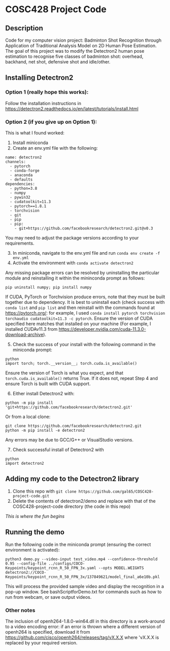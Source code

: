 # COSC428 Project Code

## Description 

Code for my computer vision project: Badminton Shot Recognition through Application of Traditional Analysis 
Model on 2D Human Pose Estimation. The goal of this project was to modify the Detectron2 human pose estimation to recognise five classes of badminton shot: overhead, backhand, net shot, defensive shot and idle/other.

## Installing Detectron2

### Option 1 (really hope this works):
Follow the installation instructions in https://detectron2.readthedocs.io/en/latest/tutorials/install.html

### Option 2 (if you give up on Option 1):
This is what I found worked:

1. Install miniconda
2. Create an env.yml file with the following:

```
name: detectron2
channels:
  - pytorch
  - conda-forge
  - anaconda
  - defaults
dependencies:
  - python=3.8
  - numpy
  - pywin32
  - cudatoolkit=11.3
  - pytorch==1.8.1
  - torchvision
  - git
  - pip
  - pip:
    - git+https://github.com/facebookresearch/detectron2.git@v0.3
```

You may need to adjust the package versions according to your requirements. 

3. In miniconda, navigate to the env.yml file and run ```conda env create -f env.yml```
4. Activate the environment with ```conda activate detectron2```

Any missing package errors can be resolved by uninstalling the particular module and reinstalling it within the mininconda prompt as follows:
```
pip uninstall numpy; pip install numpy
```

If CUDA, PyTorch or Torchvision produce errors, note that they must be built together due to dependency. It is best to uninstall each (check success with ```conda list``` and ```pip list``` and then reinstall with the commands found at https://pytorch.org/: for example, I used ```conda install pytorch torchvision torchaudio cudatoolkit=11.3 -c pytorch```. Ensure the version of CUDA specified here matches that installed on your machine (For example, I installed CUDAv11.3 from https://developer.nvidia.com/cuda-11.3.0-download-archive). 

5. Check the success of your install with the following command in the miniconda prompt:
```
python
import torch; torch.__version__; torch.cuda.is_available()
```

Ensure the version of Torch is what you expect, and that ```torch.cuda.is_available()``` returns True. If it does not, repeat Step 4 and ensure Torch is built with CUDA support.

6. Either install Detectron2 with: 
```
python -m pip install 'git+https://github.com/facebookresearch/detectron2.git'
``` 
Or from a local clone: 
```
git clone https://github.com/facebookresearch/detectron2.git
python -m pip install -e detectron2
```

Any errors may be due to GCC/G++ or VisualStudio versions. 

7. Check successful install of Detectron2 with 
```
python
import detectron2
```

## Adding my code to the Detectron2 library

1. Clone this repo with ```git clone https://github.com/gal65/COSC428-project-code.git```
2. Delete the contents of detectron2/demo and replace with that of the COSC428-project-code directory (the code in this repo)

<em> This is where the fun begins </em>

## Running the demo

Run the following code in the miniconda prompt (ensuring the correct environment is activated):

```
python3 demo.py --video-input test_video.mp4 --confidence-threshold 0.95 --config-file ../configs/COCO-Keypoints/keypoint_rcnn_R_50_FPN_3x.yaml --opts MODEL.WEIGHTS detectron2://COCO-Keypoints/keypoint_rcnn_R_50_FPN_3x/137849621/model_final_a6e10b.pkl
```

This will process the provided sample video and display the recognition in a pop-up window. See bashScriptforDemo.txt for commands such as how to run from webcam, or save output videos.

### Other notes
The inclusion of openh264-1.8.0-win64.dll in this directory is a work-around to a video encoding error: if an error is thrown where a different version of openh264 is specified, download it from https://github.com/cisco/openh264/releases/tag/vX.X.X where 'vX.X.X is replaced by your required version. 
